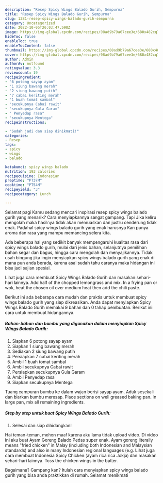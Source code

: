```yaml
---
description: "Resep Spicy Wings Balado Gurih, Sempurna"
title: "Resep Spicy Wings Balado Gurih, Sempurna"
slug: 1381-resep-spicy-wings-balado-gurih-sempurna
category: Uncategorized
date: 2022-10-05T20:03:47.598Z
image: https://img-global.cpcdn.com/recipes/08ad9b79a67cee3e/680x482cq70/spicy-wings-balado-gurih-foto-resep-utama.jpg
hideToc: false
enableToc: true
enableTocContent: false
thumbnail: https://img-global.cpcdn.com/recipes/08ad9b79a67cee3e/680x482cq70/spicy-wings-balado-gurih-foto-resep-utama.jpg
cover: https://img-global.cpcdn.com/recipes/08ad9b79a67cee3e/680x482cq70/spicy-wings-balado-gurih-foto-resep-utama.jpg
author: Admin
authorAv: notfound
ratingvalue: 3.3
reviewcount: 19
recipeingredient:
- "6 potong sayap ayam"
- "1 siung bawang merah"
- "2 siung bawang putih"
- "7 cabai keriting merah"
- "1 buah tomat sambal"
- "secukupnya Cabai rawit"
- "secukupnya Gula Garam"
- " Penyedap rasa"
- "secukupnya Mentega"
recipeinstructions:

- "Sudah jadi dan siap dinikmati!"
categories:
- Resep
tags:
- spicy
- wings
- balado

katakunci: spicy wings balado 
nutrition: 193 calories
recipecuisine: Indonesian
preptime: "PT37M"
cooktime: "PT54M"
recipeyield: "3"
recipecategory: Lunch

---
```



Selamat pagi Kamu sedang mencari inspirasi resep spicy wings balado gurih yang menarik? Cara menyiapkannya sangat gampang. Tapi Jika keliru mengolah maka hasilnya tidak akan memuaskan dan justru cenderung tidak enak. Padahal spicy wings balado gurih yang enak harusnya Kan punya aroma dan rasa yang mampu memancing selera kita.


Ada beberapa hal yang sedikit banyak mempengaruhi kualitas rasa dari spicy wings balado gurih, mulai dari jenis bahan, selanjutnya pemilihan bahan segar dan bagus, hingga cara mengolah dan menyajikannya. Tidak usah bingung jika ingin menyiapkan spicy wings balado gurih yang enak di mana pun anda berada, karena asal sudah tahu caranya maka hidangan ini bisa jadi sajian spesial.

Lihat juga cara membuat Spicy Wings Balado Gurih dan masakan sehari-hari lainnya. Add half of the chopped lemongrass and mix. In a frying pan or wok, heat the chosen oil over medium heat then add the chili paste.


Berikut ini ada beberapa cara mudah dan praktis untuk membuat spicy wings balado gurih yang siap dikreasikan. Anda dapat menyiapkan Spicy Wings Balado Gurih memakai 9 bahan dan 0 tahap pembuatan. Berikut ini cara untuk membuat hidangannya.

<!--inarticleads1-->

##### Bahan-bahan dan bumbu yang digunakan dalam menyiapkan Spicy Wings Balado Gurih:

1. Siapkan 6 potong sayap ayam
1. Siapkan 1 siung bawang merah
1. Sediakan 2 siung bawang putih
1. Persiapkan 7 cabai keriting merah
1. Ambil 1 buah tomat sambal
1. Ambil secukupnya Cabai rawit
1. Persiapkan secukupnya Gula Garam
1. Ambil  Penyedap rasa
1. Siapkan secukupnya Mentega


Tuang campuran bumbu ke dalam wajan berisi sayap ayam. Aduk sesekali dan biarkan bumbu meresap. Place sections on well greased baking pan. In large pan, mix all remaining ingredients. 

<!--inarticleads2-->

##### Step by step untuk buat Spicy Wings Balado Gurih:


1. Selesai dan siap dihidangkan!

Hai teman-teman, mohon maaf karena aku lama tidak upload video. Di video ini aku buat Ayam Goreng Balado Pedas super enak. Ayam goreng literally means &#34;fried chicken&#34; in Malay (including both Indonesian and Malaysian standards) and also in many Indonesian regional languages (e.g. Lihat juga cara membuat Indonesia Spicy Chicken (ayam rica rica Jokja) dan masakan sehari-hari lainnya. Toss the chicken wings in the batter. 

Bagaimana? Gampang kan? Itulah cara menyiapkan spicy wings balado gurih yang bisa anda praktikkan di rumah. Selamat menikmati
